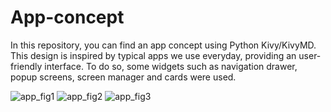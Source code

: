 # App-concept
In this repository, you can find an app concept using Python Kivy/KivyMD. This design is inspired by typical apps we use everyday, providing an user-friendly interface. To do so, some widgets such as navigation drawer, popup screens, screen manager and cards were used. 

![app_fig1](https://user-images.githubusercontent.com/104549931/165881484-8b386e8c-dedf-40a1-a4e7-987045912ac5.jpg)
![app_fig2](https://user-images.githubusercontent.com/104549931/165881488-e1859546-1f45-45c9-bce3-5d51c735a313.jpg)
![app_fig3](https://user-images.githubusercontent.com/104549931/165881642-4266490b-9fb5-4054-abdf-657f262ed7b5.jpg)
